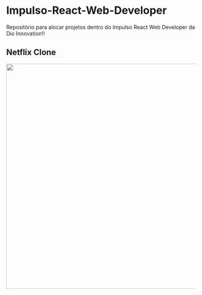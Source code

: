 # Impulso-React-Web-Developer
Repositório para alocar projetos dentro do Impulso React Web Developer da Dio Innovation!!

## Netflix Clone

<img src="https://user-images.githubusercontent.com/53832972/138164083-7bc634d9-de35-4159-af5b-a467d9092f37.PNG" width="600">
